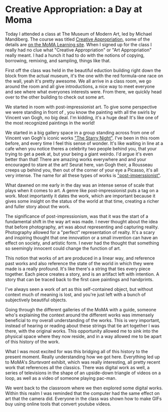 # Creative Appropriation: a Day at Moma

Today I attended a class at The Museum of Modern Art, led by Michael Mandiberg. The course was titled [Creative Appropriation](http://moma.org/learn/courses/courses#course236), some of the details are [on the MoMA Learning site](http://www.moma.org/learn/moma_learning/blog/creative-appropriation-the-smallest-move-is-often-the-hardest). When I signed up for the class I really had no clue what "Creative Appropriation" or "Art Appropriation" really meant. I had a hunch it had to do with the notions of copying, borrowing, remixing, and sampling, things like that.

First off the class was held in the beautiful eduction building right down the block from the actual museum, it's the one with the red formula-one race on the wall, yeah it's pretty awesome. We all arrive in a class room, we go around the room and all give introductions, a nice way to meet everyone and see where what everyones interests were. From there, we quickly head over to the other building to check out some art.

We started in room with post-impressionist art. To give some perspective we were standing in front of , you know the painting with all the swirls by Vincent van Gogh, no big deal. I'm kidding, it's a huge deal! It's like one of the most recognized paintings in the world!

We started in a big gallery space in a group standing across from one of Vincent van Gogh's iconic works ["The Starry Night"](http://www.moma.org/collection_images/resized/075/w500h420/CRI_133075.jpg). I've been in this room before, and every time I feel this sense of wonder. It's like waiting in line at a cafe when you notice theres a celebrity two people behind you, that your trying to get a peek at, but your being a giant weirdo. I'd argue it's even better than that! There are amazing works everywhere and and your encouraged to stare at the art! Seurat here, van Gogh their, a Rousseau creeps up behind you, then out of the corner of your eye a Picasso, it's all very intense. The name for all these types of works is ["post-imperssionist"](http://www.moma.org/collection/details.php?theme_id=10173).

What dawned on me early in the day was an intense sense of scale that plays when it comes to art. A genre like post-impressionist puts a tag on a work. Most importantly it dates the work, which are important because it gives some insight on the status of the world at that time, creating a richer and fuller story about the work.

The significance of post-impressionism, was that it was the start of a fundamental shift in the way art was made. I never thought about the idea that before photography, art was about representing and capturing reality. Photography allowed for a "perfect" representation of realty. It's a scary and inspiring thought that one innovation or a small invention can have an effect on society, and artistic form. I never had the thought that something so seemingly innocent could change the function of art.

This notion that works of art are produced in a linear way, and reference past works and also reference the state of the world in which they were made is a really profound. It's like there's a string that ties every piece together. Each piece creates a story, and is an artifact left with intention. A story that can be traced back to the first cave paintings and handprints.

I've always seen a work of art as this self-contained object, but without context much of meaning is lost, and you're just left with a bunch of subjectively beautiful objects.

Going through the different galleries of the MoMA with a guide, someone who's explaining the context around the different works was immensely beneficial to my overall understanding of the works. This is very important, instead of hearing or reading about these strings that tie art together I was there, with the original works. This opportunity allowed me to sink into the physical space where they now reside, and in a way allowed me to be apart of this history of the work.

What I was most excited for was this bridging all of this history to the present moment. Really understanding how we got here. Everything led up to MoMA's _Sturtevant_ exhibit, which was really interesting, all pretty recent work that references all the classics. There was digital work as well, a series of televisions in the shape of an upside-down triangle of videos on a loop, as well as a video of someone playing pac-man. 

We went back to the classroom where we then explored some digital works. Within this realm I was reminded that the computer had the same effect on art that the camera did. Everyone in the class was shown how to make GIFs buy using online tools that convert youtube videos.
